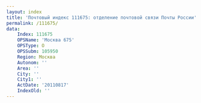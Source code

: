 ```yaml
---
layout: index
title: 'Почтовый индекс 111675: отделение почтовой связи Почты России'
permalink: /111675/
data:
    Index: 111675
    OPSName: 'Москва 675'
    OPSType: О
    OPSSubm: 105950
    Region: Москва
    Autonom: ''
    Area: ''
    City: ''
    City1: ''
    ActDate: '20110817'
    IndexOld: ''
---
```

